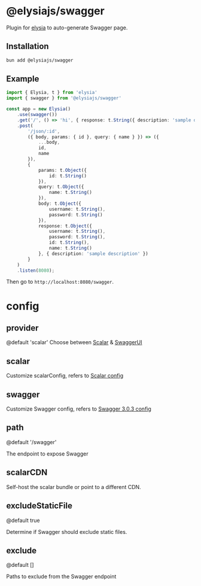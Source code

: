 # @elysiajs/swagger
Plugin for [elysia](https://github.com/elysiajs/elysia) to auto-generate Swagger page.

## Installation
```bash
bun add @elysiajs/swagger
```

## Example
```typescript
import { Elysia, t } from 'elysia'
import { swagger } from '@elysiajs/swagger'

const app = new Elysia()
    .use(swagger())
    .get('/', () => 'hi', { response: t.String({ description: 'sample description' }) })
    .post(
        '/json/:id',
        ({ body, params: { id }, query: { name } }) => ({
            ...body,
            id,
            name
        }),
        {
            params: t.Object({
                id: t.String()
            }),
            query: t.Object({
                name: t.String()
            }),
            body: t.Object({
                username: t.String(),
                password: t.String()
            }),
            response: t.Object({
                username: t.String(),
                password: t.String(),
                id: t.String(),
                name: t.String()
            }, { description: 'sample description' })
        }
    )
    .listen(8080);
```

Then go to `http://localhost:8080/swagger`.

# config

## provider
@default 'scalar'
Choose between [Scalar](https://github.com/scalar/scalar) & [SwaggerUI](https://github.com/swagger-api/swagger-ui)

## scalar
Customize scalarConfig, refers to [Scalar config](https://github.com/scalar/scalar/blob/main/documentation/configuration.md)

## swagger
Customize Swagger config, refers to [Swagger 3.0.3 config](https://swagger.io/specification/v3)

## path
@default '/swagger'

The endpoint to expose Swagger

## scalarCDN
Self-host the scalar bundle or point to a different CDN.

## excludeStaticFile
@default true

Determine if Swagger should exclude static files.

## exclude
@default []

Paths to exclude from the Swagger endpoint
